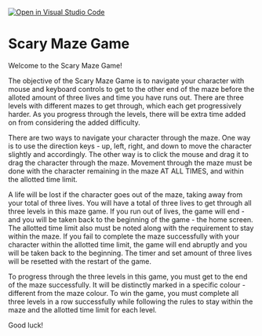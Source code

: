 [![Open in Visual Studio Code](https://classroom.github.com/assets/open-in-vscode-c66648af7eb3fe8bc4f294546bfd86ef473780cde1dea487d3c4ff354943c9ae.svg)](https://classroom.github.com/online_ide?assignment_repo_id=7912579&assignment_repo_type=AssignmentRepo)
# Scary Maze Game

Welcome to the Scary Maze Game!

The objective of the Scary Maze Game is to navigate your character with mouse and keyboard controls to get to the other end of the maze before the alloted amount of three lives and time you have runs out. There are three levels with different mazes to get through, which each get progressively harder. As you progress through the levels, there will be extra time added on from considering the added difficulty. 

There are two ways to navigate your character through the maze. One way is to use the direction keys - up, left, right, and down to move the character slightly and accordingly. The other way is to click the mouse and drag it to drag the character through the maze. Movement through the maze must be done with the character remaining in the maze AT ALL TIMES, and within the allotted time limit. 

A life will be lost if the character goes out of the maze, taking away from your total of three lives. You will have a total of three lives to get through all three levels in this maze game. If you run out of lives, the game will end - and you will be taken back to the beginning of the game - the home screen. The allotted time limit also must be noted along with the requirement to stay within the maze. If you fail to complete the maze successfully with your character within the allotted time limit, the game will end abruptly and you will be taken back to the beginning. The timer and set amount of three lives will be resetted with the restart of the game.

To progress through the three levels in this game, you must get to the end of the maze successfully. It will be distinctly marked in a specific colour - different from the maze colour. To win the game, you must complete all three levels in a row successfully while following the rules to stay within the maze and the allotted time limit for each level.

Good luck!
